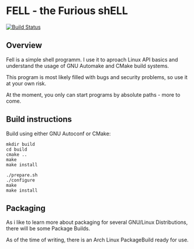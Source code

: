 # FELL - the Furious shELL
[![Build Status](https://travis-ci.org/fried-ice/connect_four.svg?branch=master)](https://travis-ci.org/fried-ice/connect_four)

## Overview
Fell is a simple shell programm.
I use it to aproach Linux API basics and understand the usage of GNU Automake and CMake build systems.

This program is most likely filled with bugs and security problems, so use it at your own risk.

At the moment, you only can start programs by absolute paths - more to come.

## Build instructions
Build using either GNU Autoconf or CMake:

```shell
mkdir build
cd build
cmake ..
make
make install
```

```shell
./prepare.sh
./configure
make
make install
```
## Packaging
As i like to learn more about packaging for several GNU/Linux Distributions, there will be some Package Builds.

As of the time of writing, there is an Arch Linux PackageBuild ready for use.
